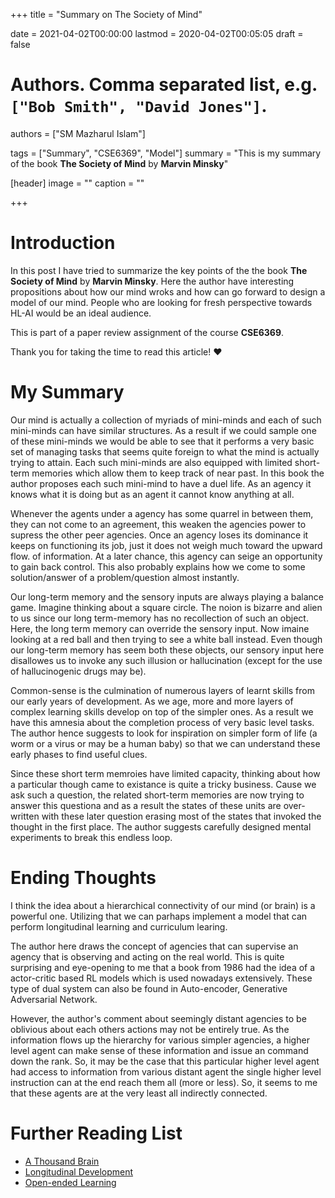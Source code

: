 +++
title = "Summary on The Society of Mind"

date = 2021-04-02T00:00:00
lastmod = 2020-04-02T00:05:05
draft = false

# Authors. Comma separated list, e.g. `["Bob Smith", "David Jones"]`.
authors = ["SM Mazharul Islam"]

tags = ["Summary", "CSE6369", "Model"]
summary = "This is my summary of the book **The Society of Mind** by **Marvin Minsky**"

[header]
image = ""
caption = ""

+++

# Introduction

In this post I have tried to summarize the key points of the the book **The Society of Mind** by **Marvin Minsky**. Here the author have interesting propositions about how our mind wroks and how can go forward to design a model of our mind. People who are looking for fresh perspective towards HL-AI would be an ideal audience.

This is part of a paper review assignment of the course **CSE6369**.

Thank you for taking the time to read this article! :heart:


# My Summary

Our mind is actually a collection of myriads of mini-minds and each of such mini-minds can have similar structures. As a result if we could sample one of these mini-minds we would be able to see that it performs a very basic set of managing tasks that seems quite foreign to what the mind is actually trying to attain. Each such mini-minds are also equipped with limited short-term memories which allow them to keep track of near past. In this book the author proposes each such mini-mind to have a duel life. As an agency it knows what it is doing but as an agent it cannot know anything at all.

Whenever the agents under a agency has some quarrel in between them, they can not come to an agreement, this weaken the agencies power to supress the other peer agencies. Once an agency loses its dominance it keeps on functioning its job, just it does not weigh much toward the upward flow. of information. At a later chance, this agency can seige an opportunity to gain back control. This also probably explains how we come to some solution/answer of a problem/question almost instantly.

Our long-term memory and the sensory inputs are always playing a balance game. Imagine thinking about a square circle. The noion is bizarre and alien to us since our long term-memory has no recollection of such an object. Here, the long term memory can override the sensory input. Now imaine looking at a red ball and then trying to see a white ball instead. Even though our long-term memory has seem both these objects, our sensory input here disallowes us to invoke any such illusion or hallucination (except for the use of hallucinogenic drugs may be).

Common-sense is the culmination of numerous layers of learnt skills from our early years of development. As we age, more and more layers of complex learning skills develop on top of the simpler ones. As a result we have this amnesia about the completion process of very basic level tasks. The author hence suggests to look for inspiration on simpler form of life (a worm or a virus or may be a human baby) so that we can understand these early phases to find useful clues.


Since these short term memroies have limited capacity, thinking about how a particular though came to existance is quite a tricky business. Cause we ask such a question, the related short-term memories are now trying to answer this questiona and as a result the states of these units are over-written with these later question erasing most of the states that invoked the thought in the first place. The author suggests carefully designed mental experiments to break this endless loop.



# Ending Thoughts
I think the idea about a hierarchical connectivity of our mind (or brain) is a powerful one. Utilizing that we can parhaps implement a model that can perform longitudinal learning and curriculum learing.

The author here draws the concept of agencies that can supervise an agency that is observing and acting on the real world. This is quite surprising and eye-opening to me that a book from 1986 had the idea of a actor-critic based RL models which is used nowadays extensively. These type of dual system can also be found in Auto-encoder, Generative Adversarial Network.

However, the author's comment about seemingly distant agencies to be oblivious about each others actions may not be entirely true. As the information flows up the hierarchy for various simpler agencies, a higher level agent can make sense of these information and issue an command down the rank. So, it may be the case that this particular higher level agent had access to information from various distant agent the single higher level instruction can at the end reach them all (more or less). So, it seems to me that these agents are at the very least all indirectly connected.


# Further Reading List
- [A Thousand Brain](https://www.amazon.com/Thousand-Brains-New-Theory-Intelligence/dp/1541675819)
- [Longitudinal Development](https://en.wikipedia.org/wiki/Longitudinal_study)
- [Open-ended Learning](https://thehomeschoolscientist.com/open-ended-learning-resource/)
